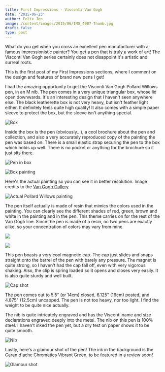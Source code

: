 ```yaml
---
title: First Impressions - Visconti Van Gogh
date: '2015-06-23'
author: Felix Jen
image: /content/images/2015/06/IMG_4907-Thumb.jpg
draft: false
type: post
---
```

What do you get when you cross an excellent pen manufacturer with a famous impressionistic painter? You get a pen that is truly a work of art! The Visconti Van Gogh series certainly does not disappoint it's artistic and surreal roots.

This is the first post of my First Impressions sections, where I comment on the design and features of brand new pens I get! 

I had the amazing opportunity to get the Visconti Van Gogh Pollard Willows pen, in an M nib. The pen comes in a very unique triangular box, whose lid open downwards. It's an interesting design that I haven't seen anywhere else. The black leatherette box is not very heavy, but isn't feather light either. It definitely feels quite high quality! It also comes with a simple paper sleeve to protect the box, but the sleeve isn't anything special. 

![Box](/content/images/2015/06/IMG_4892-1.jpg) 

Inside the box is the pen (obviously...), a cool brochure about the pen and collection, and also a very accurately reproduced copy of the painting the pen was based on. There is a small elastic strap securing the pen to the box which holds up well. There is no pocket or anything for the brochure so it just sits there. 

![Pen in box](/content/images/2015/06/IMG_4893.jpg)

![Box painting](/content/images/2015/06/IMG_4896.jpg)

Here's the actual painting so you can see it in better resolution. Image credits to the [Van Gogh Gallery](http://www.vangoghgallery.com/)

![Actual Pollard Willows painting](http://www.vangoghgallery.com/catalog/image/0520/Pollard-Willows.jpg)

The pen itself actually is made of resin that mimics the colors used in the painting. You can clearly see the different shades of red, green, brown and white in the painting and in the pen. This theme carries on for the rest of the Van Gogh line. Since the pen is made of a resin, no two pens are exactly alike, so your concentration of colors may vary from mine. 

![](/content/images/2015/06/IMG_4897.jpg)

![](/content/images/2015/06/IMG_4900.jpg)

This pen boasts a very cool magnetic cap. The cap just slides and snaps straight onto the barrel of the pen with barely any pressure. The magnet is quite strong, so I haven't had the cap fall off, even with very vigorous shaking. Also, the clip is spring loaded so it opens and closes very easily. It is also quite sturdy and well built.

![Cap shot](/content/images/2015/06/IMG_4907.jpg)

The pen comes out to 5.5" (or 14cm) closed, 6.125" (16cm) posted, and 4.875" (12.5cm) uncapped. The pen is not too heavy, nor too light. I find the weight to be quite nice actually. 

The nib is quite intricately engraved and has the Visconti name and size declarations engraved deeply into the metal. The nib on this pen is 100% steel. I haven't inked the pen yet, but a dry test on paper shows it to be quite smooth.

![Nib](/content/images/2015/06/IMG_2312.jpg)

Lastly, here's a glamour shot of the pen! The ink in the background is the Caran d'ache Chromatics Vibrant Green, to be featured in a review soon!

![Glamour shot](/content/images/2015/06/IMG_4905.jpg)
